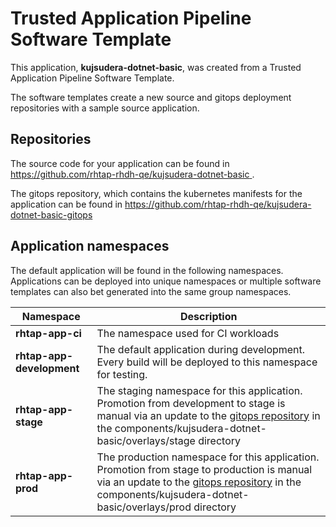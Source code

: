 # Trusted Application Pipeline Software Template

This application, **kujsudera-dotnet-basic**, was created from a Trusted Application Pipeline Software Template.

The software templates create a new source and gitops deployment repositories with a sample source application. 

## Repositories

The source code for your application can be found in [https://github.com/rhtap-rhdh-qe/kujsudera-dotnet-basic ](https://github.com/rhtap-rhdh-qe/kujsudera-dotnet-basic ).
 
The gitops repository, which contains the kubernetes manifests for the application can be found in 
[https://github.com/rhtap-rhdh-qe/kujsudera-dotnet-basic-gitops ](https://github.com/rhtap-rhdh-qe/kujsudera-dotnet-basic-gitops ) 

## Application namespaces 

The default application will be found in the following namespaces. Applications can be deployed into unique namespaces or multiple software templates can also bet generated into the same group namespaces.  

|  Namespace   |  Description   |  
| -------- | -------- |
| **rhtap-app-ci** | The namespace used for CI workloads |
| **rhtap-app-development** | The default application during development. Every build will be deployed to this namespace for testing. |
| **rhtap-app-stage** | The staging namespace for this application. Promotion from development to stage is manual via an update to the [gitops repository](https://github.com/rhtap-rhdh-qe/kujsudera-dotnet-basic-gitops ) in the components/kujsudera-dotnet-basic/overlays/stage directory |
| **rhtap-app-prod** | The production namespace for this application. Promotion from stage to production is manual via an update to the [gitops repository](https://github.com/rhtap-rhdh-qe/kujsudera-dotnet-basic-gitops ) in the components/kujsudera-dotnet-basic/overlays/prod directory |